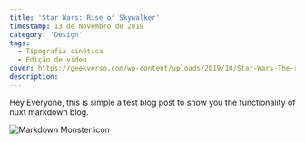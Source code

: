 ```yaml
---
title: 'Star Wars: Rise of Skywalker'
timestamp: 13 de Novembro de 2019
category: 'Design'
tags:
  - Tipografia cinética
  - Edição de video
cover: https://geekverso.com/wp-content/uploads/2019/10/Star-Wars-The-rise-skywalker-poster-dual.jpg
description:
---
```


Hey Everyone, this is simple a test blog post to show you
the functionality of nuxt markdown blog.

<img src="https://i.imgur.com/p1qAM0x.png"
     alt="Markdown Monster icon"
     class="img-fluid" />
